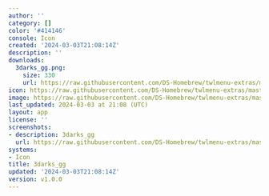 ```yaml
---
author: ''
category: []
color: '#414146'
console: Icon
created: '2024-03-03T21:08:14Z'
description: ''
downloads:
  3darks_gg.png:
    size: 330
    url: https://raw.githubusercontent.com/DS-Homebrew/twlmenu-extras/master/_nds/TWiLightMenu/icons/3darks_gg.png
icon: https://raw.githubusercontent.com/DS-Homebrew/twlmenu-extras/master/_nds/TWiLightMenu/icons/3darks_gg.png
image: https://raw.githubusercontent.com/DS-Homebrew/twlmenu-extras/master/_nds/TWiLightMenu/icons/3darks_gg.png
last_updated: 2024-03-03 at 21:08 (UTC)
layout: app
license: ''
screenshots:
- description: 3darks_gg
  url: https://raw.githubusercontent.com/DS-Homebrew/twlmenu-extras/master/_nds/TWiLightMenu/icons/3darks_gg.png
systems:
- Icon
title: 3darks_gg
updated: '2024-03-03T21:08:14Z'
version: v1.0.0
---
```

